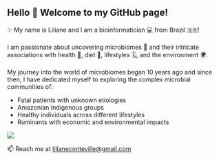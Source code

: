 ## Hello 👋 Welcome to my GitHub page! 

✨ My name is Liliane and I am a bioinformatician 💻 from Brazil 🇧🇷!
\
\
I am passionate about uncovering microbiomes 🦠 and their intricate associations with health 💖, diet 🥗, lifestyles 🗓️, and the environment 🌍.
\
\
My journey into the world of microbiomes began 10 years ago and since then, I have dedicated myself to exploring the complex microbial communities of:

- Fatal patients with unknown etiologies
- Amazonian Indigenous groups
- Healthy individuals across different lifestyles
- Ruminants with economic and environmental impacts

![](https://komarev.com/ghpvc/?username=lconteville)

📫 Reach me at lilianeconteville@gmail.com


<!--
**lconteville/lconteville** is a ✨ _special_ ✨ repository because its `README.md` (this file) appears on your GitHub profile.

Here are some ideas to get you started:

- 🔭 I’m currently working on ...
- 🌱 I’m currently learning ...
- 👯 I’m looking to collaborate on ...
- 🤔 I’m looking for help with ...
- 💬 Ask me about ...
- 📫 How to reach me: ...
- 😄 Pronouns: ...
- ⚡ Fun fact: ...
-->
